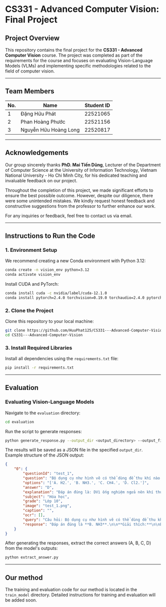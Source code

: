 
# CS331 - Advanced Computer Vision: Final Project

## Project Overview
This repository contains the final project for the **CS331 - Advanced Computer Vision** course. The project was completed as part of the requirements for the course and focuses on evaluating Vision-Language Models (VLMs) and implementing specific methodologies related to the field of computer vision.

---

## Team Members
| No. | Name                   | Student ID |
| --- | ---------------------- | ---------- |
| 1   | Đặng Hữu Phát         | 22521065   |
| 2   | Phan Hoàng Phước      | 22521156   |
| 3   | Nguyễn Hữu Hoàng Long | 22520817  |

---

## Acknowledgements
Our group sincerely thanks **PhD. Mai Tiến Dũng**, Lecturer of the Department of Computer Science at the University of Information Technology, Vietnam National University - Ho Chi Minh City, for his dedicated teaching and invaluable feedback on our project.

Throughout the completion of this project, we made significant efforts to ensure the best possible outcome. However, despite our diligence, there were some unintended mistakes. We kindly request honest feedback and constructive suggestions from the professor to further enhance our work. 

For any inquiries or feedback, feel free to contact us via email.

---

## Instructions to Run the Code

### 1. Environment Setup
We recommend creating a new Conda environment with Python 3.12:
```bash
conda create -n vision_env python=3.12
conda activate vision_env
```

Install CUDA and PyTorch:
```bash
conda install cuda -c nvidia/label/cuda-12.1.0
conda install pytorch=2.4.0 torchvision=0.19.0 torchaudio=2.4.0 pytorch-cuda=12.1 -c pytorch -c nvidia
```

### 2. Clone the Project
Clone this repository to your local machine:
```bash
git clone https://github.com/HuuPhat125/CS331---Advanced-Computer-Vision.git
cd CS331---Advanced-Computer-Vision
```

### 3. Install Required Libraries
Install all dependencies using the `requirements.txt` file:
```bash
pip install -r requirements.txt
```

---

## Evaluation

### Evaluating Vision-Language Models
Navigate to the `evaluation` directory:
```bash
cd evaluation
```

Run the script to generate responses:
```bash
python generate_response.py --output_dir <output_directory> --output_file <output_file_name> --model <model_name> --batch_size <batch_size>
```

The results will be saved as a JSON file in the specified `output_dir`. Example structure of the JSON output:
```json
{
    "0": {
        "questionId": "test_1",
        "question": "Bộ dụng cụ như hình vẽ có thể dùng để thu khí nào sau đây ? <image_1>",
        "options": "['A. H2.', 'B. NH3.', 'C. CH4.', 'D. Cl2.']",
        "answer": "D",
        "explanation": "Đáp án đúng là: DVì ống nghiệm ngửa nên khí thu được nặng hơn không khí→ chọn Cl2",
        "subject": "Hóa học",
        "grade": "Lớp 10",
        "image": "test_1.png",
        "caption": "",
        "ocr": [],
        "query": "Câu hỏi: Bộ dụng cụ như hình vẽ có thể dùng để thu khí nào sau đây ? <image_1>\nCác lựa chọn:\nA. H2.\nB. NH3.\nC. CH4.\nD. Cl2.\nDựa vào nội dung câu hỏi và nội dung trong bức ảnh hãy chọn đáp án đúng và giải thích bằng Tiếng Việt",
        "response": "Đáp án đúng là **B. NH3**.\n\n**Giải thích:**\n\nBộ dụng cụ như hình vẽ là phương pháp thu khí bằng cách đẩy không khí. Ống nghiệm được úp ngược xuống, chứng tỏ khí thu được nhẹ hơn không khí. Trong các khí đã cho, chỉ có NH3 là khí nhẹ hơn không khí.\n\nCác khí còn lại:\n\n* H2: Nhẹ hơn không khí nhưng phải thu bằng cách đẩy nước vì nó tan trong nước.\n* CH4: Nhẹ hơn không khí nhưng phải thu bằng cách đẩy nước vì nó tan trong nước.\n* Cl2: Nặng hơn không khí nên không thể thu bằng cách đẩy không khí.\n\nVậy đáp án đúng là B. NH3."
    }
}
```

After generating the responses, extract the correct answers (A, B, C, D) from the model's outputs:
```bash
python extract_answer.py
```

---

## Our method
The training and evaluation code for our method is located in the `train_model` directory. Detailed instructions for training and evaluation will be added soon.
